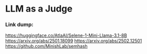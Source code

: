 # LLM as a Judge


### Link dump:
https://huggingface.co/AtlaAI/Selene-1-Mini-Llama-3.1-8B
https://arxiv.org/abs/2501.18099
https://arxiv.org/abs/2502.12501
https://github.com/MinishLab/semhash









